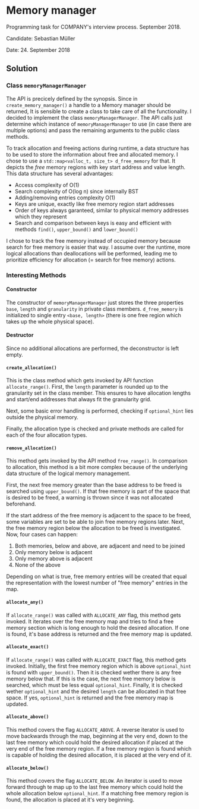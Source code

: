 # Memory manager

Programming task for COMPANY's interview process. September 2018.

Candidate: Sebastian Müller

Date: 24. September 2018

## Solution
### Class `memoryManagerManager`
The API is precicely defined by the synopsis. Since in
`create_memory_manager()` a handle to a Memory manager should be returned, It
is sensible to create a class to take care of all the functionality. I decided
to implement the class `memoryManagerManager`. The API calls just determine
which instance of `memoryManagerManager` to use (in case there are multiple
options) and pass the remaining arguments to the public class methods.

To track allocation and freeing actions during runtime, a data structure has to
be used to store the information about free and allocated memory. I chose to use
a `std::map<valloc_t, size_t> d_free_memory` for that. It depicts the *free*
memory regions with key start address and value length. This data structure has
several advantages:

- Access complexity of O(1)
- Search complexity of O(log n) since internally BST
- Adding/removing entries complexity O(1)
- Keys are unique, exactly like free memory region start addresses
- Order of keys always garanteed, similar to physical memory addresses which
  they represent
- Search and comparison between keys is easy and efficient with methods
  `find()`, `upper_bound()` and `lower_bound()`

I chose to track the free memory instead of occupied memory because search for
free memory is easier that way. I assume over the runtime, more logical
allocations than deallocations will be performed, leading me to prioritize
efficiency for allocation (= search for free memory) actions.

### Interesting Methods

#### Constructor
The constructor of `memoryManagerManager` just stores the three properties
`base`, `length` and `granularity` in private class members. `d_free_memory` is
initialized to single entry `<base, length>` (there is one free region which
takes up the whole physical space).

#### Destructor
Since no additional allocations are performed, the deconstructor is left empty.

#### `create_allocation()`
This is the class method which gets invoked by API function `allocate_range()`.
First, the `length` parameter is rounded up to the granularity set in the class
member. This ensures to have allocation lengths and start/end addresses that
always fit the granularity grid.

Next, some basic error handling is performed, checking if `optional_hint` lies
outside the physical memory.

Finally, the allocation type is checked and private methods are called for each
of the four allocation types.

#### `remove_allocation()`
This method gets invoked by the API method `free_range()`.  In comparison to
allocation, this method is a bit more complex because of the underlying
data structure of the logical memory management.

First, the next free memory greater than the base address to be freed is
searched using `upper_bound()`. If that free memory is part of the space that is
desired to be freed, a warning is thrown since it was not allocated beforehand.

If the start address of the free memory is adjacent to the space to be freed,
some variables are set to be able to join free memory regions later. Next, the
free memory region below the allocation to be freed is investigated. Now, four
cases can happen:

1. Both memories, below and above, are adjacent and need to be joined
2. Only memory below is adjacent
3. Only memory above is adjacent
4. None of the above

Depending on what is true, free memory entries will be created that equal the
representation with the lowest number of "free memory" entries in the map.

#### `allocate_any()`
If `allocate_range()` was called with `ALLOCATE_ANY` flag, this method gets
invoked. It iterates over the free memory map and tries to find a free memory
section which is long enough to hold the desired allocation. If one is found,
it's base address is returned and the free memory map is updated.

#### `allocate_exact()`
If `allocate_range()` was called with `ALLOCATE_EXACT` flag, this method gets
invoked. Initially, the first free memory region which is above `optional_hint`
is found with `upper_bound()`. Then it is checked wether there is any free
memory below that. If this is the case, the next free memory below is searched,
which must be less equal `optional_hint`. Finally, it is checked wether
`optional_hint` and the desired `length` can be allocated in that free space. If
yes, `optional_hint` is returned and the free memory map is updated.

#### `allocate_above()`
This method covers the flag `ALLOCATE_ABOVE`. A reverse iterator is used to move
backwards through the map, beginning at the very end, down to the last free
memory which could hold the desired allocation if placed at the very end of the
free memory region. If a free memory region is found which is capable
of holding the desired allocation, it is placed at the very end of it.

#### `allocate_below()`
This method covers the flag `ALLOCATE_BELOW`. An iterator is used to move
forward through te map up to the last free memory which could hold the whole
allocation below `optional_hint`. If a matching free memory region is found, the
allocation is placed at it's very beginning.
